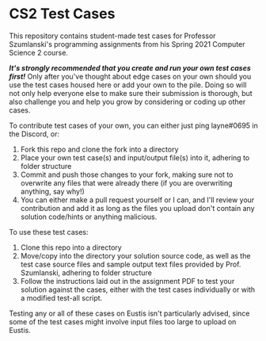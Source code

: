 # CS2 Test Cases
This repository contains student-made test cases for Professor Szumlanski's programming assignments from his Spring 2021 Computer Science 2 course.

***It's strongly recommended that you create and run your own test cases first!*** Only after you've thought about edge cases on your own should you use the test cases housed here or add your own to the pile. Doing so will not only help everyone else to make sure their submission is thorough, but also challenge you and help you grow by considering or coding up other cases. 

To contribute test cases of your own, you can either just ping layne#0695 in the Discord, or:
1. Fork this repo and clone the fork into a directory
2. Place your own test case(s) and input/output file(s) into it, adhering to folder structure
3. Commit and push those changes to your fork, making sure not to overwrite any files that were already there (if you are overwriting anything, say why!)
5. You can either make a pull request yourself or I can, and I'll review your contribution and add it as long as the files you upload don't contain any solution code/hints or anything malicious.

To use these test cases:
1. Clone this repo into a directory
2. Move/copy into the directory your solution source code, as well as the test case source files and sample output text files provided by Prof. Szumlanski, adhering to folder structure
3. Follow the instructions laid out in the assignment PDF to test your solution against the cases, either with the test cases individually or with a modified test-all script.

Testing any or all of these cases on Eustis isn't particularly advised, since some of the test cases might involve input files too large to upload on Eustis.
